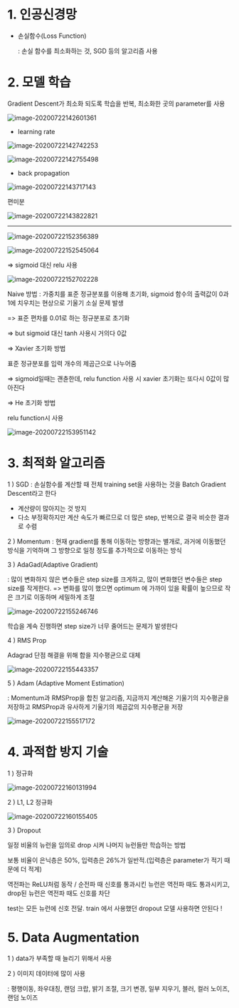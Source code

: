 # 1. 인공신경망

* 손실함수(Loss Function)

  : 손실 함수를 최소화하는 것, SGD 등의 알고리즘 사용

# 2. 모델 학습

Gradient Descent가 최소화 되도록 학습을 반복, 최소화한 곳의 parameter를 사용

![image-20200722142601361](0722%20%EC%88%98%EC%97%85.assets/image-20200722142601361.png)

* learning rate

![image-20200722142742253](0722%20%EC%88%98%EC%97%85.assets/image-20200722142742253.png)

![image-20200722142755498](0722%20%EC%88%98%EC%97%85.assets/image-20200722142755498.png)

* back propagation

![image-20200722143717143](0722%20%EC%88%98%EC%97%85.assets/image-20200722143717143.png)

편미분

![image-20200722143822821](0722%20%EC%88%98%EC%97%85.assets/image-20200722143822821.png)

--------

![image-20200722152356389](0722%20%EC%88%98%EC%97%85.assets/image-20200722152356389.png)

![image-20200722152545064](0722%20%EC%88%98%EC%97%85.assets/image-20200722152545064.png)

=> sigmoid 대신 relu 사용

![image-20200722152702228](0722%20%EC%88%98%EC%97%85.assets/image-20200722152702228.png)

Naive 방법 : 가중치를 표준 정규분포를 이용해 초기화, sigmoid 함수의 출력값이 0과 1에 치우치는 현상으로 기울기 소실 문제 발생

=> 표준 편차를 0.01로 하는 정규분포로 초기화

=> but sigmoid 대신 tanh 사용시 거의다 0값

=> Xavier 초기화 방법

표준 정규분포를 입력 개수의 제곱근으로 나누어줌

=> sigmoid일때는 괜츈한데, relu function 사용 시 xavier 초기화는 또다시 0값이 많아진다

=> He 초기화 방법

relu function시 사용

![image-20200722153951142](0722%20%EC%88%98%EC%97%85.assets/image-20200722153951142.png)

# 3. 최적화 알고리즘

1 ) SGD : 손실함수를 계산할 때 전체 training set을 사용하는 것을 Batch Gradient Descent라고 한다

- 계산량이 많아지는 것 방지
- 다소 부정확하지만 계산 속도가 빠르므로 더 많은 step, 반복으로 결국 비슷한 결과로 수렴

2 ) Momentum : 현재 gradient를 통해 이동하는 방향과는 별개로, 과거에 이동했던 방식을 기억하며 그 방향으로 일정 정도를 추가적으로 이동하는 방식

3 ) AdaGad(Adaptive Gradient)

: 많이 변화하지 않은 변수들은 step size를 크게하고, 많이 변화했던 변수들은 step size를 작게한다. => 변화를 많이 했으면 optimum 에 가까이 있을 확률이 높으므로 작은 크기로 이동하며 세밀하게 조절

![image-20200722155246746](0722%20%EC%88%98%EC%97%85.assets/image-20200722155246746.png)

학습을 계속 진행하면 step size가 너무 줄어드는 문제가 발생한다

4 ) RMS Prop

Adagrad 단점 해결을 위해 합을 지수평균으로 대체

![image-20200722155443357](0722%20%EC%88%98%EC%97%85.assets/image-20200722155443357.png)

5 ) Adam (Adaptive Moment Estimation)

: Momentum과 RMSProp을 합친 알고리즘, 지금까지 계산해온 기울기의 지수평균을 저장하고 RMSProp과 유사하게 기울기의 제곱값의 지수평균을 저장

![image-20200722155517172](0722%20%EC%88%98%EC%97%85.assets/image-20200722155517172.png)



# 4. 과적합 방지 기술

1 ) 정규화

![image-20200722160131994](0722%20%EC%88%98%EC%97%85.assets/image-20200722160131994.png)

2 ) L1, L2 정규화

![image-20200722160155405](0722%20%EC%88%98%EC%97%85.assets/image-20200722160155405.png)

3 ) Dropout

일정 비율의 뉴런을 임의로 drop 시켜 나머지 뉴런들만 학습하는 방법

보통 비율이 은닉층은 50%, 입력층은 26%가 일반적.(입력층은 parameter가 적기 때문에 더 적게)

역전파는 ReLU처럼 동작 / 순전파 때 신호를 통과시킨 뉴런은 역전파 때도 통과시키고, drop된 뉴런은 역전파 때도 신호를 차단

test는 모든 뉴런에 신호 전달. train 에서 사용했던 dropout 모델 사용하면 안된다 !



# 5. Data Augmentation

1 ) data가 부족할 때 늘리기 위해서 사용

2  ) 이미지 데이터에 많이 사용

: 평행이동, 좌우대칭, 랜덤 크랍, 밝기 조절, 크기 변경, 일부 지우기, 블러, 컬러 노이즈, 랜덤 노이즈